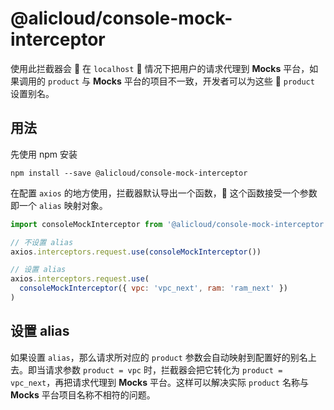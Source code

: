 # @alicloud/console-mock-interceptor

使用此拦截器会  在 `localhost`  情况下把用户的请求代理到 **Mocks** 平台，如果调用的 `product` 与 **Mocks** 平台的项目不一致，开发者可以为这些  `product` 设置别名。

## 用法

先使用 npm 安装

```
npm install --save @alicloud/console-mock-interceptor
```

在配置 `axios` 的地方使用，拦截器默认导出一个函数， 这个函数接受一个参数即一个 `alias` 映射对象。

```js
import consoleMockInterceptor from '@alicloud/console-mock-interceptor'

// 不设置 alias
axios.interceptors.request.use(consoleMockInterceptor())

// 设置 alias
axios.interceptors.request.use(
  consoleMockInterceptor({ vpc: 'vpc_next', ram: 'ram_next' })
)
```

## 设置 alias

如果设置 `alias`，那么请求所对应的 `product` 参数会自动映射到配置好的别名上去。即当请求参数 `product = vpc` 时，拦截器会把它转化为 `product = vpc_next`，再把请求代理到 **Mocks** 平台。这样可以解决实际 `product` 名称与 **Mocks** 平台项目名称不相符的问题。
